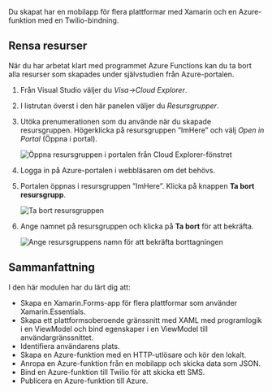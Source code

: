 Du skapat har en mobilapp för flera plattformar med Xamarin och en Azure-funktion med en Twilio-bindning.

## <a name="clean-up-resources"></a>Rensa resurser

När du har arbetat klart med programmet Azure Functions kan du ta bort alla resurser som skapades under självstudien från Azure-portalen.

1. Från Visual Studio väljer du *Visa->Cloud Explorer*.

1. I listrutan överst i den här panelen väljer du *Resursgrupper*.

1. Utöka prenumerationen som du använde när du skapade resursgruppen. Högerklicka på resursgruppen ”ImHere” och välj *Open in Portal* (Öppna i portal).

    ![Öppna resursgruppen i portalen från Cloud Explorer-fönstret](../media-drafts/9-open-resource-group-in-portal.png)

1. Logga in på Azure-portalen i webbläsaren om det behövs.

1. Portalen öppnas i resursgruppen ”ImHere”. Klicka på knappen **Ta bort resursgrupp**.

    ![Ta bort resursgruppen](../media-drafts/9-delete-resource-group.png)

1. Ange namnet på resursgruppen och klicka på **Ta bort** för att bekräfta.

    ![Ange resursgruppens namn för att bekräfta borttagningen](../media-drafts/9-confirm-delete-resource-group.png)

## <a name="summary"></a>Sammanfattning

I den här modulen har du lärt dig att:
- Skapa en Xamarin.Forms-app för flera plattformar som använder Xamarin.Essentials.
- Skapa ett plattformsoberoende gränssnitt med XAML med programlogik i en ViewModel och bind egenskaper i en ViewModel till användargränssnittet.
- Identifiera användarens plats.
- Skapa en Azure-funktion med en HTTP-utlösare och kör den lokalt.
- Anropa en Azure-funktion från en mobilapp och skicka data som JSON.
- Bind en Azure-funktion till Twilio för att skicka ett SMS.
- Publicera en Azure-funktion till Azure.